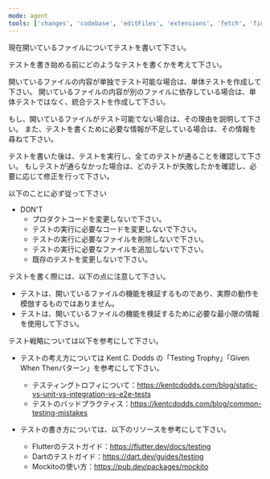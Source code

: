 ```yaml
---
mode: agent
tools: ['changes', 'codebase', 'editFiles', 'extensions', 'fetch', 'findTestFiles', 'githubRepo', 'new', 'openSimpleBrowser', 'problems', 'runCommands', 'runNotebooks', 'runTasks', 'search', 'searchResults', 'terminalLastCommand', 'terminalSelection', 'testFailure', 'usages', 'vscodeAPI']
---
```


現在開いているファイルについてテストを書いて下さい。

テストを書き始める前にどのようなテストを書くかを考えて下さい。

開いているファイルの内容が単独でテスト可能な場合は、単体テストを作成して下さい。
開いているファイルの内容が別のファイルに依存している場合は、単体テストではなく、統合テストを作成して下さい。

もし、開いているファイルがテスト可能でない場合は、その理由を説明して下さい。
また、テストを書くために必要な情報が不足している場合は、その情報を尋ねて下さい。

テストを書いた後は、テストを実行し、全てのテストが通ることを確認して下さい。
もしテストが通らなかった場合は、どのテストが失敗したかを確認し、必要に応じて修正を行って下さい。

以下のことに必ず従って下さい
- DON'T
  - プロダクトコードを変更しないで下さい。
  - テストの実行に必要なコードを変更しないで下さい。
  - テストの実行に必要なファイルを削除しないで下さい。
  - テストの実行に必要なファイルを追加しないで下さい。
  - 既存のテストを変更しないで下さい。

テストを書く際には、以下の点に注意して下さい。
- テストは、開いているファイルの機能を検証するものであり、実際の動作を模倣するものではありません。
- テストは、開いているファイルの機能を検証するために必要な最小限の情報を使用して下さい。

テスト戦略については以下を参考にして下さい。
- テストの考え方については Kent C. Dodds の「Testing Trophy」「Given When Thenパターン」を参考にして下さい。
  - テスティングトロフィについて：https://kentcdodds.com/blog/static-vs-unit-vs-integration-vs-e2e-tests
  - テストのバッドプラクティス：https://kentcdodds.com/blog/common-testing-mistakes

- テストの書き方については、以下のリソースを参考にして下さい。
  - Flutterのテストガイド：https://flutter.dev/docs/testing
  - Dartのテストガイド：https://dart.dev/guides/testing
  - Mockitoの使い方：https://pub.dev/packages/mockito